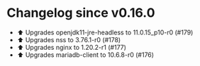 # Changelog since v0.16.0
- ⬆️ Upgrades openjdk11-jre-headless to 11.0.15_p10-r0 (#179) 
- ⬆️ Upgrades nss to 3.76.1-r0 (#178) 
- ⬆️ Upgrades nginx to 1.20.2-r1 (#177) 
- ⬆️ Upgrades mariadb-client to 10.6.8-r0 (#176) 
